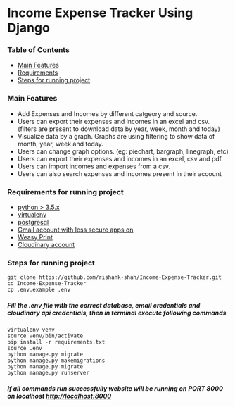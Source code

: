 # Income Expense Tracker Using Django

### Table of Contents
- [Main Features](#main-features)
- [Requirements](#requirements-for-running-project)
- [Steps for running project](#steps-for-running-project)

### Main Features
* Add Expenses and Incomes by different catgeory and source.
* Users can export their expenses and incomes in an excel and csv. (filters are present to download data by year, week, month and today)
* Visualize data by a graph. Graphs are using filtering to show data of month, year, week and today.
* Users can change graph options. (eg: piechart, bargraph, linegraph, etc)
* Users can export their expenses and incomes in an excel, csv and pdf.
* Users can import incomes and expenses from a csv.
* Users can also search expenses and incomes present in their account

### Requirements for running project 
- [python > 3.5.x](https://www.python.org/downloads/)
- [virtualenv](https://virtualenv.pypa.io/en/latest/installation.html)
- [postgresql](https://www.postgresql.org/download/)
- [Gmail account with less secure apps on](https://www.google.com/intl/en-GB/gmail/about/#)
- [Weasy Print](https://weasyprint.readthedocs.io/en/latest/)
- [Cloudinary account](https://cloudinary.com/)

### Steps for running project
```
git clone https://github.com/rishank-shah/Income-Expense-Tracker.git
cd Income-Expense-Tracker
cp .env.example .env
```
##### Fill the .env file with the correct database, email credentials and cloudinary api credentials, then in terminal execute following commands

```
virtualenv venv
source venv/bin/activate
pip install -r requirements.txt
source .env
python manage.py migrate
python manage.py makemigrations
python manage.py migrate
python manage.py runserver
```

##### If all commands run successfully website will be running on PORT 8000 on localhost [http://localhost:8000](http://localhost:8000)
